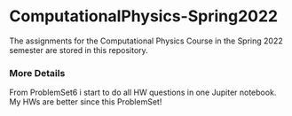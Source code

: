 # ComputationalPhysics-Spring2022
The assignments for the Computational Physics Course in the Spring 2022 semester are stored in this repository.

### More Details
From ProblemSet6 i start to do all HW questions in one Jupiter notebook. My HWs are better since this ProblemSet!
